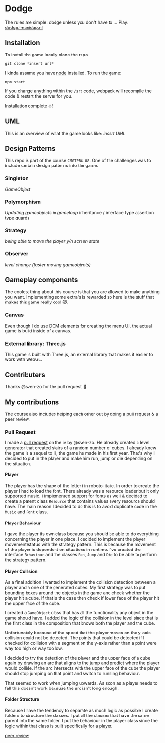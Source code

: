 # Dodge
The rules are simple: dodge unless you don't have to ...
Play: [dodge.imanidap.nl](https://dodge.imanidap.nl)

## Installation
To install the game locally clone the repo

```
git clone *insert url* 
```

I kinda assume you have [node](https://nodejs.org/) installed. 
To run the game: 
```
npm start
```

If you change anything within the ```/src``` code, webpack will recompile the code & restart the server for you. 

Installation complete 🔥!

## UML
This is an overview of what the game looks like: 
*insert UML*

## Design Patterns
This repo is part of the course `CMGTPRG-08`. One of the challenges was to include certain design patterns into the game. 

### Singleton
*GameObject*

### Polymorphism
*Updating gameobjects in gameloop*
inheritance / interface
type assertion
type guards

### Strategy
*being able to move the player y/n*
*screen state*

### Observer
*level change (faster moving gameobjects)*

## Gameplay components
The coolest thing about this course is that you are allowed to make anything you want. Implementing some extra's is rewarded so here is the stuff that makes this game really cool 😸.

### Canvas 
Even though I do use DOM elements for creating the menu UI, the actual game is build inside of a canvas. 

### External library: Three.js
This game is built with Three.js, an external library that makes it easier to work with WebGL. 

## Contributers 
Thanks @sven-zo for the pull request! 🎉

## My contributions
The course also includes helping each other out by doing a pull request & a peer review. 

### Pull Request
I made a [pull request](https://github.com/sven-zo/iv/pull/1) on the iv by @sven-zo.
He already created a level generator that created stairs of a random number of cubes. 
I already knew the game is a sequel to iii, the game he made in his first year. 
That's why I decided to put in the player and make him run, jump or die depending on the situation. 

#### Player
The player has the shape of the letter i in roboto-italic. In order to create the player I had to load the font. 
There already was a resource loader but it only supported music. 
I implemented support for fonts as well & decided to create a parent class ```Resource``` that contains values every resource should have.
The main reason I decided to do this is to avoid duplicate code in the ```Music``` and ```Font``` class.

#### Player Behaviour
I gave the player its own class because you should be able to do everything concerning the player in one place. 
I decided to implement the player movement/status with the strategy pattern. This is because the movement of the player is dependent on situations in runtime. I've created the interface ```Behaviour``` and the classes ```Run```, ```Jump``` and ```Die``` to be able to perform the strategy pattern. 

#### Player Collision
As a final addition I wanted to implement the collision detection between a player and a one of the generated cubes. 
My first strategy was to put bounding boxes around the objects in the game and check whether the player hit a cube. 
If that is the case then check if lower face of the player hit the upper face of the cube. 

I created a ```GameObject``` class that has all the functionality any object in the game should have. I added the logic of the collision in the level since that is the first class in the composition that knows both the player and the cube.

Unfortunately because of the speed that the player moves on the y-axis collision could not be detected. The points that could be detected if I checked for collision with a segment on the y-axis rather than a point were way too high or way too low. 

I decided to try the detection of the player and the upper face of a cube again by drawing an arc that aligns to the jump and predict where the player would collide. If the arc intersects with the upper face of the cube the player should stop jumping on that point and switch to running behaviour. 

That seemed to work when jumping upwards. As soon as a player needs to fall this doesn't work because the arc isn't long enough. 

#### Folder Structure
Because I have the tendency to separate as much logic as possible I create folders to structure the classes. 
I put all the classes that have the same parent into the same folder. I put the behaviour in the player class since the logic within that class is built specifically for a player. 


[peer review](http://404.com/)


